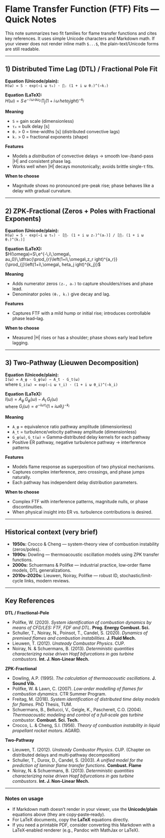 # Flame Transfer Function (FTF) Fits — Quick Notes

This note summarizes two fit families for flame transfer functions and cites key references.
It uses simple Unicode characters and Markdown math. If your viewer does not render inline
math `$...$`, the plain-text/Unicode forms are still readable.

---

## 1) Distributed Time Lag (DTL) / Fractional Pole Fit

**Equation (Unicode/plain):**  
`H(ω) = S · exp(−i ω τ₀) · ∏ⱼ (1 + i ω θⱼ)^(−kⱼ)`

**Equation (LaTeX):**  
$H(\omega) = S\,e^{-\,i\,\omega\,	au_0}\,\prod_j\left(1 + i\,\omega\,	heta_jight)^{-k_j}$

**Meaning**
- `S` = gain scale (dimensionless)  
- `τ₀` = bulk delay [s]  
- `θⱼ` > 0 = time-widths [s] (distributed convective lags)  
- `kⱼ` > 0 = fractional exponents (shape)

**Features**
- Models a *distribution* of convective delays → smooth low-/band-pass |H| and consistent phase lag.  
- Works well when |H| decays monotonically; avoids brittle single-τ fits.

**When to choose**
- Magnitude shows no pronounced pre-peak rise; phase behaves like a delay with gradual curvature.

---

## 2) ZPK‑Fractional (Zeros + Poles with Fractional Exponents)

**Equation (Unicode/plain):**  
`H(ω) = S · exp(−i ω τ₀) · [∏ᵣ (1 + i ω zᵣ)^(aᵣ)] / [∏ⱼ (1 + i ω θⱼ)^(kⱼ)]`

**Equation (LaTeX):**  
$H(\omega)=S\,e^{-\,i\,\omega\,	au_0}\,\dfrac{\prod_{r}\left(1+i\,\omega\,z_right)^{a_r}}{\prod_{j}\left(1+i\,\omega\,	heta_jight)^{k_j}}$

**Meaning**
- Adds numerator zeros `(zᵣ, aᵣ)` to capture shoulders/rises and phase lead.  
- Denominator poles `(θⱼ, kⱼ)` give decay and lag.

**Features**
- Captures FTF with a mild hump or initial rise; introduces controllable phase lead–lag.

**When to choose**
- Measured |H| rises or has a shoulder; phase shows early lead before lagging.

---

## 3) Two‑Pathway (Lieuwen Decomposition)

**Equation (Unicode/plain):**  
`I(ω) = A_φ · G_φ(ω) − A_t · G_t(ω)`  
where `G_i(ω) = exp(−i ω τ_i) · (1 + i ω θ_i)^(−k_i)`

**Equation (LaTeX):**  
$I(\omega) = A_\phi \, G_\phi(\omega) - A_t \, G_t(\omega)$  
where $G_i(\omega) = e^{-i\omega\tau_i} \left(1 + i\omega\theta_i\right)^{-k_i}$

**Meaning**
- `A_φ` = equivalence ratio pathway amplitude (dimensionless)  
- `A_t` = turbulence/velocity pathway amplitude (dimensionless)  
- `G_φ(ω)`, `G_t(ω)` = Gamma‑distributed delay kernels for each pathway  
- Positive ER pathway, negative turbulence pathway → interference patterns

**Features**
- Models flame response as superposition of two physical mechanisms.  
- Captures complex interference, zero crossings, and phase jumps naturally.  
- Each pathway has independent delay distribution parameters.

**When to choose**
- Complex FTF with interference patterns, magnitude nulls, or phase discontinuities.  
- When physical insight into ER vs. turbulence contributions is desired.

---

## Historical context (very brief)

- **1950s:** Crocco & Cheng — system-theory view of combustion instability (zeros/poles).  
- **1990s:** Dowling — thermoacoustic oscillation models using ZPK transfer functions.  
- **2000s:** Schuermans & Polifke — industrial practice, low‑order flame models, DTL generalizations.  
- **2010s–2020s:** Lieuwen, Noiray, Polifke — robust ID, stochastic/limit-cycle links, modern reviews.

---

## Key References

**DTL / Fractional‑Pole**
- Polifke, W. (2020). *System identification of combustion dynamics by means of CFD/LES: FTF, FDF and DTL*. **Prog. Energy Combust. Sci.**  
- Schuller, T., Noiray, N., Poinsot, T., Candel, S. (2020). *Dynamics of premixed flames and combustion instabilities*. **J. Fluid Mech.**  
- Lieuwen, T. (2012). *Unsteady Combustor Physics*. CUP.  
- Noiray, N. & Schuermans, B. (2013). *Deterministic quantities characterizing noise driven Hopf bifurcations in gas turbine combustors*. **Int. J. Non‑Linear Mech.**

**ZPK‑Fractional**
- Dowling, A.P. (1995). *The calculation of thermoacoustic oscillations*. **J. Sound Vib.**  
- Polifke, W. & Lawn, C. (2007). *Low‑order modelling of flames for combustion dynamics*. CTR Summer Program.  
- Freitag, M. (2018). *System identification of distributed time delay models for flames*. PhD Thesis, TUM.  
- Schuermans, B., Bellucci, V., Geigle, K., Paschereit, C.O. (2004). *Thermoacoustic modeling and control of a full‑scale gas turbine combustor*. **Combust. Sci. Tech.**  
- Crocco, L. & Cheng, S.I. (1956). *Theory of combustion instability in liquid propellant rocket motors*. AGARD.

**Two‑Pathway**
- Lieuwen, T. (2012). *Unsteady Combustor Physics*. CUP. (Chapter on distributed delays and multi‑pathway decomposition)  
- Schuller, T., Durox, D., Candel, S. (2003). *A unified model for the prediction of laminar flame transfer functions*. **Combust. Flame**  
- Noiray, N. & Schuermans, B. (2013). *Deterministic quantities characterizing noise driven Hopf bifurcations in gas turbine combustors*. **Int. J. Non‑Linear Mech.**

---

### Notes on usage
- If Markdown math doesn’t render in your viewer, use the **Unicode/plain** equations above (they are copy‑paste‑ready).  
- For LaTeX documents, copy the **LaTeX** equations directly.  
- If you need a printable PDF, consider converting this Markdown with a LaTeX‑enabled renderer (e.g., Pandoc with MathJax or LaTeX).

